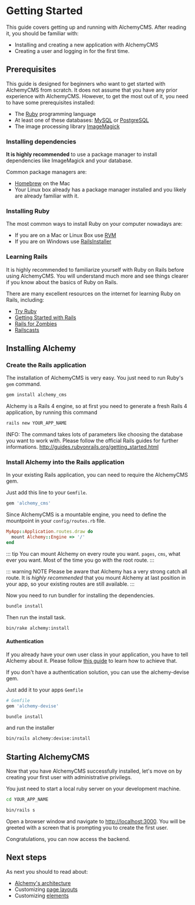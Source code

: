 # Getting Started

This guide covers getting up and running with AlchemyCMS. After reading it, you should be familiar with:

* Installing and creating a new application with AlchemyCMS
* Creating a user and logging in for the first time.

## Prerequisites

This guide is designed for beginners who want to get started with AlchemyCMS from scratch. It does not assume that you have any prior experience with AlchemyCMS. However, to get the most out of it, you need to have some prerequisites installed:

* The [Ruby](http://www.ruby-lang.org/en/downloads) programming language
* At least one of these databases: [MySQL](http://www.mysql.com/downloads/mysql) or [PostgreSQL](http://www.postgresql.org/download)
* The image processing library [ImageMagick](http://www.imagemagick.org/script/install-source.php)

### Installing dependencies

**It is highly recommended** to use a package manager to install dependencies like ImageMagick and your database.

Common package managers are:

* [Homebrew](http://brew.sh) on the Mac
* Your Linux box already has a package manager installed and you likely are already familiar with it.

### Installing Ruby

The most common ways to install Ruby on your computer nowadays are:

* If you are on a Mac or Linux Box use [RVM](http://rvm.io)
* If you are on Windows use [RailsInstaller](http://railsinstaller.org)

### Learning Rails

It is highly recommended to familiarize yourself with Ruby on Rails before using AlchemyCMS.
You will understand much more and see things clearer if you know about the basics of Ruby on Rails.

There are many excellent resources on the internet for learning Ruby on Rails, including:

* [Try Ruby](http://tryruby.org)
* [Getting Started with Rails](http://guides.rubyonrails.org/getting_started.html)
* [Rails for Zombies](http://railsforzombies.org)
* [Railscasts](http://railscasts.com)

## Installing Alchemy

### Create the Rails application

The installation of AlchemyCMS is very easy. You just need to run Ruby's `gem` command.

~~~ bash
gem install alchemy_cms
~~~

Alchemy is a Rails 4 engine, so at first you need to generate a fresh Rails 4 application, by running this command

~~~ bash
rails new YOUR_APP_NAME
~~~

INFO: The command takes lots of parameters like choosing the database you want to work with. Please follow the official Rails guides for further informations. http://guides.rubyonrails.org/getting_started.html

### Install Alchemy into the Rails application

In your existing Rails application, you can need to require the AlchemyCMS gem.

Just add this line to your `Gemfile`.

~~~ ruby
gem 'alchemy_cms'
~~~

Since AlchemyCMS is a mountable engine, you need to define the mountpoint in your `config/routes.rb` file.

~~~ ruby
MyApp::Application.routes.draw do
  mount Alchemy::Engine => '/'
end
~~~

::: tip
You can mount Alchemy on every route you want. `pages`, `cms`, what ever you want. Most of the time you go with the root route.
:::

::: warning NOTE
Please be aware that Alchemy has a very strong catch all route. It is *highly recommended* that you mount Alchemy at last position in your app, so your existing routes are still available.
:::

Now you need to run bundler for installing the dependencies.

~~~ bash
bundle install
~~~

Then run the install task.

~~~ bash
bin/rake alchemy:install
~~~

#### Authentication

If you already have your own user class in your application, you have to tell Alchemy about it. Please follow [this guide](custom_authentication.html) to learn how to achieve that.

If you don't have a authentication solution, you can use the alchemy-devise gem.

Just add it to your apps `Gemfile`

~~~ ruby
# Gemfile
gem 'alchemy-devise'
~~~

~~~ bash
bundle install
~~~

and run the installer

~~~ bash
bin/rails alchemy:devise:install
~~~

## Starting AlchemyCMS

Now that you have AlchemyCMS successfully installed, let's move on by creating your first user with administrative privilegs.

You just need to start a local ruby server on your development machine.

~~~ bash
cd YOUR_APP_NAME
~~~

~~~ bash
bin/rails s
~~~

Open a browser window and navigate to [http://localhost:3000](http://localhost:3000).
You will be greeted with a screen that is prompting you to create the first user.

Congratulations, you can now access the backend.

## Next steps

As next you should to read about:

* [Alchemy's architecture](architecture.html)
* Customizing [page layouts](create_page_layouts.html)
* Customizing [elements](elements.html)
